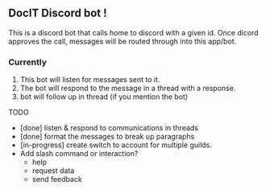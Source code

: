 ## DocIT Discord bot !

This is a discord bot that calls home to discord with a given id. Once dicord approves the call, messages will be routed through into this app/bot.

### Currently
1. This bot will listen for messages sent to it.
2. The bot will respond to the message in a thread with a response.
3. bot will follow up in thread (if you mention the bot)

TODO
- [done] listen & respond to communications in threads
- [done] format the messages to break up paragraphs
- [in-progress] create switch to account for multiple guilds.
- Add slash command or interaction?
  - help
  - request data
  - send feedback